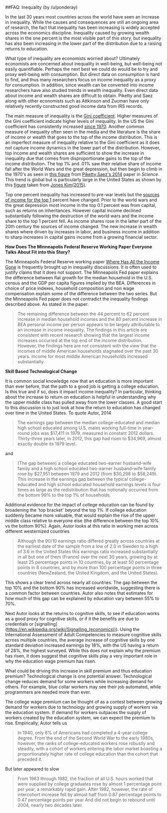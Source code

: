 ##FAQ: Inequality
(by /u/ponderay)

In the last 30 years most countries across the world have seen an increase in inequality.   While the causes and consequences are still an ongoing area of research, the fact that inequality has been increasing is widely accepted across the economics discipline.  Inequality caused by growing wealth shares in the one percent is the most visible part of this story, but inequality has also been increasing in the lower part of the distribution due to a raising returns to education.  

What type of inequality are economists worried about?  Ultimately economists are concerned about inequality in well-being, but well-being not easily quantifiable.   Perhaps the next best we could do would be to try and proxy well-being with consumption.  But direct data on consumption is hard to find, and thus many researchers focus on income inequality as a proxy for consumption.  In addition, since wealth can be converted into income researchers have also studied trends in wealth inequality.  Even direct data about income and wealth shares are difficult to obtain.  Piketty and Saez along with other economists such as Attkinson and Zucman have only relatively recently constructed good income data from IRS records.

The main measure of inequality is the [Gini coefficient](https://en.wikipedia.org/wiki/Gini_coefficient).  Higher measures of the Gini coefficient indicate higher levels of inequality.  In the US the Gini coefficient has consistently increased [ since 1970](http://imgur.com/a/cKhrM).  Another common  measure of inequality often seen in the media and the literature is the share of income or wealth that goes to the top of the income distribution.  This is an imperfect measure of inequality relative to the Gini coefficient as it does not capture income dynamics in the lower part of the distribution.  However, top income and wealth shares are sufficient to show the increase in inequality due that comes from disproportionate gains to the top of the income distribution.   The top 1% and .01% saw their relative share of income fall after the World Wars and the great depression, but then begin to  climb in the 1970's as seen in [this figure](http://imgur.com/4fMxGtU) from [Piketty,Saez's 2014](http://science.sciencemag.org/content/344/6186/838.full) paper in *Science*.  This trend is global but is  particularly large in the United States as shown by this [figure](http://imgur.com/eDCLLyF)  taken from [Jones Kim(2015)](http://web.stanford.edu/~chadj/inequality.pdf).     

Top one percent inequality has increased to pre-war levels but the [sources of income for the top 1](http://imgur.com/uweNp26) percent have changed.  Prior to the world wars and the great depression most income in the top 0.1 percent was from capital, such as returns on inheritances.  However capital income declined substantially following the destruction of the world wars and the income share to the top 1 percent fell.  As income shares rose in the latter part of the 20th century the sources of income changed.  The new increase in wealth shares where driven by increases in labor, and business income in addition to sharp increases in capital gains income from a growing financial sector.   

**How Does The Minneapolis Federal Reserve Working Paper Everyone Talks About Fit into this Story?**

The Minneapolis Federal Reserve working paper [Where Has All the Income Gone](https://www.minneapolisfed.org/publications/the-region/where-has-all-the-income-gone) is frequently brought up in inequality discussions.  It is often used to justify claims that it does not support. The Minneapolis Fed paper explains the difference between flat growth for the median household in the U.S. census and the GDP per capita figures implied by the BEA.  Differences in choice of price indexes, household composition and non wage compensation explain some of the difference between the two series. But the Minneapolis Fed paper does not contradict the inequality findings described above.  As stated in the paper:

>The remaining difference between the 44 percent to 62 percent increase in median household incomes and the 80 percent increase in BEA personal income per person appears to be largely attributable to an increase in income inequality. The findings in this article are consistent with recent research showing that the largest income increases occurred at the top end of the income distribution. However, the findings here are not consistent with the view that the incomes of middle American households stagnated over the past 30 years. Income for most middle American households increased substantially.

**Skill Based Technological Change**

It is common social knowledge now that an education is more important than ever before, that the path to a good job is getting a college education. Is this true and if so, does it impact income inequality?   In particular, thinking about the increase to return on education is helpful in understanding why the upper middle class has pulled away from the lower classes.  A good start to this discussion is to just look at how the return to education has changed over time in the United States. To quote Autor, 2014 

>The earnings gap between the median college-educated and median high school educated among U.S. males working full-time in year-round jobs was $17,411 in 1979, measured in constant 2012 dollars. Thirty-three years later, in 2012, this gap had risen to $34,969, almost exactly double its 1979 level.  

and

>(The gap between) a college educated two-earner husband-wife family and a high school educated two-earner husband-wife family rose by $27,951 between 1979 and 2012 (from $30,298 to $58,249). This increase in the earnings gap between the typical college-educated and high school educated household earnings levels is four times as large as the redistribution that has notionally occurred from the bottom 99% to the top 1% of households.

Additional evidence for the impact of college education can be found by broadening the 'top bracket' beyond the top 1%.  If college education suddenly became more valuable, that would explain the rise of the upper middle class relative to everyone else (the difference between the top 10% vs the bottom 90%). Again, Autor looks at this ratio in working men across different westernized countries

> Although the 90/10 earnings ratio differed greatly across countries at the earliest date of the sample from a low of 2.0 in Sweden to a high of 3.6 in the United States this earnings ratio increased substantially in all but one of them (France) over the next 30 years, growing by at least 25 percentage points in 10 countries, by at least 50 percentage points in 8 countries, and by more than 100 percentage points in three countries (NewZealand, the United Kingdom, and the United States).

This shows a clear trend across nearly all countries. The gap between the top 10% and the bottom 90% has increased worldwide, suggesting there is a common factor between countries. Autor also notes that estimates for how much of this gap can be explained by education vary between 55% to 70%.

Next Autor looks at the returns to cognitive skills, to see if education works as a good proxy for cognitive skills, or if it the benefits are due to credentials or [signalling](https://en.wikipedia.org/wiki/Signalling_(economics\)). Using the International Assessment of Adult Competencies to measure cognitive skills across multiple countries, the average increase of cognitive skills by one standard deviation increased earnings by 18%, with the US having a return of 28%, the highest surveyed. While this does not explain why the premium has risen, it does suggest that cognitive skills play a very important role in why the education wage premium has risen. 

What could be driving this increase in skill premium and thus education premium? Technological change is one potential answer. Technological change reduces demand for some workers while increasing demand for others. For example, blue collar workers may see their job automated, while programmers are needed more than ever. 

The college wage premium can be thought of as a contest between growing demand for workers due to technology and growing supply of workers via the education system. If demand for workers outpaces the supply of workers created by the education system, we can expect the premium to rise. Empirically, Autor tells us

>In 1940, only 6% of Americans had completed a 4-year college degree. From the end of the Second World War to the early 1980s, however, the ranks of college-educated workers rose robustly and steadily, with a cohort of workers entering the labor market boasting a proportionately higher rate of college education than the cohort that preceded it. 

But later appeared to slow

> From 1963 through 1982, the fraction of all U.S. hours worked that were supplied by college graduates rose by almost 1 percentage point per year, a remarkably rapid gain. After 1982, however, the rate of intercohort increase fell by almost half from 0.87 percentage points to 0.47 percentage points per year And did not begin to rebound until 2004, nearly two decades later. 







 

